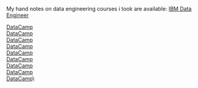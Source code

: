 My hand notes on data engineering courses i took are available:
[IBM Data Engineer](https://drive.google.com/drive/folders/1hvIw1WOFp5goZVfYDPTAqy1w1enosHNK?usp=sharing) 

[DataCamp](https://docs.google.com/document/d/1u83Omk3jy8A6-wSm3tWFZm7iZznzVCeUhEsIwoA5bC8/edit?usp=sharing) \
[DataCamp]()\
[DataCamp]()\
[DataCamp]()\
[DataCamp]()\
[DataCamp]()\
[DataCamp]()\
[DataCamp]()\
[DataCamp]()\

